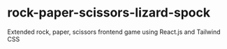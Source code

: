 # rock-paper-scissors-lizard-spock
Extended rock, paper, scissors frontend game using React.js and Tailwind CSS
